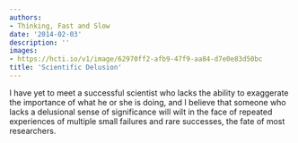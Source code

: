 ```yaml
---
authors:
- Thinking, Fast and Slow
date: '2014-02-03'
description: ''
images:
- https://hcti.io/v1/image/62970ff2-afb9-47f9-aa84-d7e0e83d50bc
title: 'Scientific Delusion'
---
```


I have yet to meet a successful scientist who lacks the ability to exaggerate the importance of what he or she is doing, and I believe that someone who lacks a delusional sense of significance will wilt in the face of repeated experiences of multiple small failures and rare successes, the fate of most researchers.
